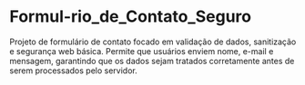 # Formul-rio_de_Contato_Seguro
Projeto de formulário de contato focado em validação de dados, sanitização e segurança web básica. Permite que usuários enviem nome, e-mail e mensagem, garantindo que os dados sejam tratados corretamente antes de serem processados pelo servidor.
